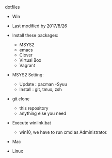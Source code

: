 dotfiles

* Win
- Last modified by 2017/8/26

- Install these packages:
  - MSYS2
  - emacs
  - Clover
  - Virtual Box
  - Vagrant

- MSYS2 Setting:
  - Update : pacman -Syuu
  - Install : git, tmux, zsh

- git clone
  - this repository
  - anything else you need

- Execute winlink.bat
  - win10, we have to run cmd as Administrator.

* Mac


* Linux

